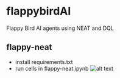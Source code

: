 # flappybirdAI
Flappy Bird AI agents using NEAT and DQL

## flappy-neat
- install requirements.txt
- run cells in flappy-neat.ipynb
![alt text](https://github.com/RedaMansy/flappybirdAI/blob/master/flappy-neat/avg_and_best_fitness.svg)
